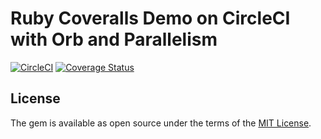 # Ruby Coveralls Demo on CircleCI with Orb and Parallelism

[![CircleCI](https://circleci.com/gh/N0xFF/coveralls-demo-ruby/tree/master.svg?style=svg)](https://circleci.com/gh/N0xFF/coveralls-demo-ruby/tree/master)
[![Coverage Status](https://coveralls.io/repos/github/N0xFF/coveralls-demo-ruby/badge.svg?branch=master)](https://coveralls.io/github/N0xFF/coveralls-demo-ruby?branch=master)

## License

The gem is available as open source under the terms of the [MIT License](https://opensource.org/licenses/MIT).

